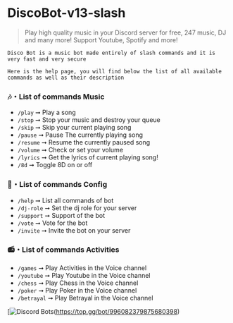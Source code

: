 # DiscoBot-v13-slash
> Play high quality music in your Discord server for free, 247 music, DJ and many more! Support Youtube, Spotify and more!

```
Disco Bot is a music bot made entirely of slash commands and it is very fast and very secure
```
```
Here is the help page, you will find below the list of all available commands as well as their description
```

### :notes:・List of commands Music

- `/play` ➞ Play a song
- `/stop` ➞ Stop your music and destroy your queue
- `/skip` ➞ Skip your current playing song
- `/pause` ➞ Pause The currently playing song
- `/resume` ➞ Resume the currently paused song
- `/volume` ➞ Check or set your volume
- `/lyrics` ➞ Get the lyrics of current playing song!
- `/8d` ➞ Toggle 8D on or off

### :scroll:・List of commands Config

- `/help` ➞ List all commands of bot
- `/dj-role` ➞ Set the dj role for your server
- `/support` ➞ Support of the bot
- `/vote` ➞ Vote for the bot
- `/invite` ➞ Invite the bot on your server

### :radio:・List of commands Activities

- `/games` ➞ Play Activities in the Voice channel
- `/youtube` ➞ Play Youtube in the Voice channel
- `/chess` ➞ Play Chess in the Voice channel
- `/poker` ➞ Play Poker in the Voice channel
- `/betrayal` ➞ Play Betrayal in the Voice channel

[![Discord Bots](https://top.gg/api/widget/996082379875680398.svg)(https://top.gg/bot/996082379875680398)
